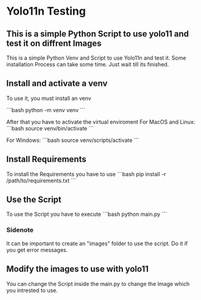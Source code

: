 # Yolo11n Testing
## This is a simple Python Script to use yolo11 and test it on diffrent Images

This is a simple Python Venv and Script to use Yolo11n and test it.
Some installation Process can take some time. Just wait till its finished.

## Install and activate a venv
To use it, you must install an venv

´´´bash
python -m venv venv
´´´

After that you have to activate the virtual enviroment
For MacOS and Linux:
´´´bash
source venv/bin/activate
´´´

For Windows:
´´´bash
source venv/scripts/activate
´´´

## Install Requirements

To install the Requirements you have to use
´´´bash
pip install -r /path/to/requirements.txt
´´´

## Use the Script

To use the Script you have to execute
´´´bash
python main.py
´´´

### Sidenote
It can be important to create an "images" folder to use the script. Do it if you get error messages.

## Modify the images to use with yolo11

You can change the Script inside the main.py to change the Image which you intrested to use.